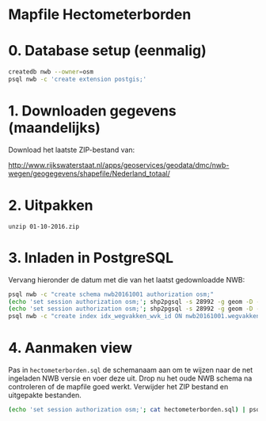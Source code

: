 Mapfile Hectometerborden
========================

# 0. Database setup (eenmalig)

```bash
createdb nwb --owner=osm
psql nwb -c 'create extension postgis;'
```

# 1. Downloaden gegevens (maandelijks)

Download het laatste ZIP-bestand van:

http://www.rijkswaterstaat.nl/apps/geoservices/geodata/dmc/nwb-wegen/geogegevens/shapefile/Nederland_totaal/

# 2. Uitpakken

`unzip 01-10-2016.zip`

# 3. Inladen in PostgreSQL

Vervang hieronder de datum met die van het laatst gedownloadde NWB:

```bash
psql nwb -c "create schema nwb20161001 authorization osm;"
(echo 'set session authorization osm;'; shp2pgsql -s 28992 -g geom -D -i -I -S -t 2D 01-10-2016/Hectopunten/Hectopunten.shp  nwb20161001.hectopunten) | psql nwb
(echo 'set session authorization osm;'; shp2pgsql -s 28992 -g geom -D -i -I -S -t 2D 01-10-2016/Wegvakken/Wegvakken.shp  nwb20161001.wegvakken) | psql nwb
psql nwb -c "create index idx_wegvakken_wvk_id ON nwb20161001.wegvakken (wvk_id);"
```

# 4. Aanmaken view

Pas in `hectometerborden.sql` de schemanaam aan om te wijzen naar de net ingeladen NWB versie en voer deze uit. Drop nu het oude NWB
schema na controleren of de mapfile goed werkt. Verwijder het ZIP bestand en uitgepakte bestanden.

```bash
(echo 'set session authorization osm;'; cat hectometerborden.sql) | psql nwb
```
